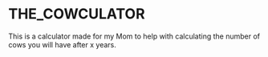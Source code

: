 # THE_COWCULATOR
This is a calculator made for my Mom to help with calculating the number of cows you will have after x years.
